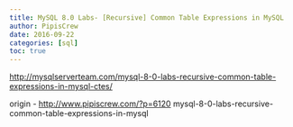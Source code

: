 ```yaml
---
title: MySQL 8.0 Labs- [Recursive] Common Table Expressions in MySQL
author: PipisCrew
date: 2016-09-22
categories: [sql]
toc: true
---
```


http://mysqlserverteam.com/mysql-8-0-labs-recursive-common-table-expressions-in-mysql-ctes/

origin - http://www.pipiscrew.com/?p=6120 mysql-8-0-labs-recursive-common-table-expressions-in-mysql